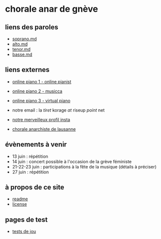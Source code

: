 # chorale anar de gnève

## liens des paroles

- [soprano.md](./soprano.md)
- [alto.md](./alto.md)
- [tenor.md](./tenor.md)
- [basse.md](./basse.md)

## liens externes 

- [online piano 1 - online pianist](https://www.onlinepianist.com/virtual-piano)
- [online piano 2 - musicca](https://www.musicca.com/piano)
- [online piano 3 - virtual piano](https://virtualpiano.net)

- notre email : la *tiret* korage *at* riseup *point* net
- [notre merveilleux profil insta](https://www.instagram.com/lachoraleanardegneve)
    
- [chorale anarchiste de lausanne](https://lachorale.ch)

## évènements à venir 
 
- 13 juin : répétition 
- 14 juin : concert possible à l'occasion de la grève féministe
- 21-22-23 juin : participations à la fête de la musique (détails à préciser)
- 27 juin : répétition 

## à propos de ce site

- [readme](./README.md)
- [license](./LICENSE.txt)

## pages de test

- [tests de jou](./jou.md)

 
